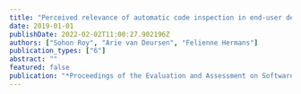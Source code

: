 ```yaml
---
title: "Perceived relevance of automatic code inspection in end-user development: A study on VBA"
date: 2019-01-01
publishDate: 2022-02-02T11:00:27.902196Z
authors: ["Sohon Roy", "Arie van Deursen", "Felienne Hermans"]
publication_types: ["6"]
abstract: ""
featured: false
publication: "*Proceedings of the Evaluation and Assessment on Software Engineering*"
---
```


